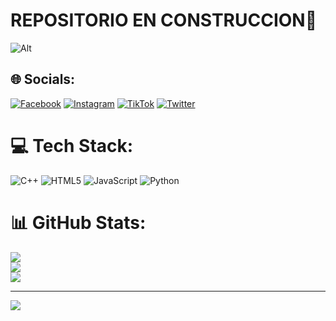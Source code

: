 # REPOSITORIO EN CONSTRUCCION👋
![Alt](https://o.remove.bg/downloads/3d77fe91-cebf-45ac-8102-7720dc348b4b/Rick_-_Bender_-_BoJack-removebg-preview.png)

## 🌐 Socials:
[![Facebook](https://img.shields.io/badge/Facebook-%231877F2.svg?logo=Facebook&logoColor=white)](https://facebook.com/JoseCabrera) [![Instagram](https://img.shields.io/badge/Instagram-%23E4405F.svg?logo=Instagram&logoColor=white)](https://instagram.com/@jose.cabrera7_) [![TikTok](https://img.shields.io/badge/TikTok-%23000000.svg?logo=TikTok&logoColor=white)](https://tiktok.com/@jose_cabrera17_) [![Twitter](https://img.shields.io/badge/Twitter-%231DA1F2.svg?logo=Twitter&logoColor=white)](https://twitter.com/@josmanu1717) 

# 💻 Tech Stack:
![C++](https://img.shields.io/badge/c++-%2300599C.svg?style=for-the-badge&logo=c%2B%2B&logoColor=white) ![HTML5](https://img.shields.io/badge/html5-%23E34F26.svg?style=for-the-badge&logo=html5&logoColor=white) ![JavaScript](https://img.shields.io/badge/javascript-%23323330.svg?style=for-the-badge&logo=javascript&logoColor=%23F7DF1E) ![Python](https://img.shields.io/badge/python-3670A0?style=for-the-badge&logo=python&logoColor=ffdd54)
# 📊 GitHub Stats:
![](https://github-readme-stats.vercel.app/api?username=JoseCabrera7&theme=dark&hide_border=false&include_all_commits=false&count_private=false)<br/>
![](https://github-readme-streak-stats.herokuapp.com/?user=JoseCabrera7&theme=dark&hide_border=false)<br/>
![](https://github-readme-stats.vercel.app/api/top-langs/?username=JoseCabrera7&theme=dark&hide_border=false&include_all_commits=false&count_private=false&layout=compact)

---
[![](https://visitcount.itsvg.in/api?id=JoseCabrera7&icon=6&color=11)](https://visitcount.itsvg.in)

<!-- Proudly created with GPRM ( https://gprm.itsvg.in ) -->

